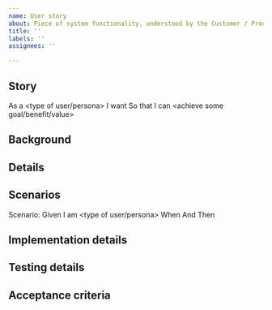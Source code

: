 ```yaml
---
name: User story
about: Piece of system functionality, understood by the Customer / Product Owner, representing an increment of business value, to be implemented by the team.
title: ''
labels: ''
assignees: ''

---
```


## Story
As a <type of user/persona>
I want <to perform some task>
So that I can <achieve some goal/benefit/value>

## Background
<!-- Enter any details that may help to get into context of this task -->

## Details
<!-- Enter any details, clarifications, answers to questions, or points about implementation here -->

## Scenarios
Scenario: <name of scenario>
Given I am <type of user/persona> 
When <process any kind of action>
And <additional optional action>
Then <result>

## Implementation details
<!-- Enter description of implementation that may help dev team  -->

## Testing details
<!-- Enter description of special test-cases-->

## Acceptance criteria
<!-- Enter the conditions of satisfaction here. That is, the conditions that will satisfy the user/persona that the goal/benefit/value has been achieved -->